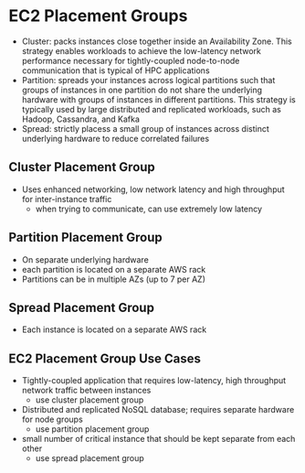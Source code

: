 # EC2 Placement Groups

- Cluster: packs instances close together inside an Availability Zone. This strategy enables workloads to achieve the low-latency network performance necessary for tightly-coupled node-to-node communication that is typical of HPC applications
- Partition: spreads your instances across logical partitions such that groups of instances in one partition do not share the underlying hardware with groups of instances in different partitions. This strategy is typically used by large distributed and replicated workloads, such as Hadoop, Cassandra, and Kafka
- Spread: strictly placess a small group of instances across distinct underlying hardware to reduce correlated failures

## Cluster Placement Group

- Uses enhanced networking, low network latency and high throughput for inter-instance traffic
  - when trying to communicate, can use extremely low latency

## Partition Placement Group

- On separate underlying hardware
- each partition is located on a separate AWS rack
- Partitions can be in multiple AZs (up to 7 per AZ)

## Spread Placement Group

- Each instance is located on a separate AWS rack

## EC2 Placement Group Use Cases

- Tightly-coupled application that requires low-latency, high throughput network traffic between instances
  - use cluster placement group
- Distributed and replicated NoSQL database; requires separate hardware for node groups
  - use partition placement group
- small number of critical instance that should be kept separate from each other
  - use spread placement group
